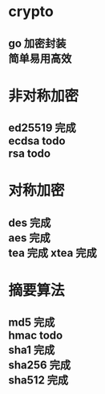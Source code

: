 # crypto  
go 加密封装  
简单易用高效  
----------   
# 非对称加密
ed25519 完成   
ecdsa todo  
rsa todo 
----------  
# 对称加密
des 完成   
aes 完成  
tea 完成
xtea 完成
---------- 
# 摘要算法
md5 完成   
hmac todo    
sha1 完成   
sha256 完成   
sha512  完成   
----------
